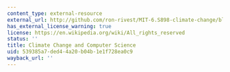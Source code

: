 ```yaml
---
content_type: external-resource
external_url: http://github.com/ron-rivest/MIT-6.S898-climate-change/blob/master/resource_files/2019_student_projects/Shavit_project.docx
has_external_license_warning: true
license: https://en.wikipedia.org/wiki/All_rights_reserved
status: ''
title: Climate Change and Computer Science
uid: 539385a7-ded4-4a20-b04b-1e1f728ea0c9
wayback_url: ''
---
```

